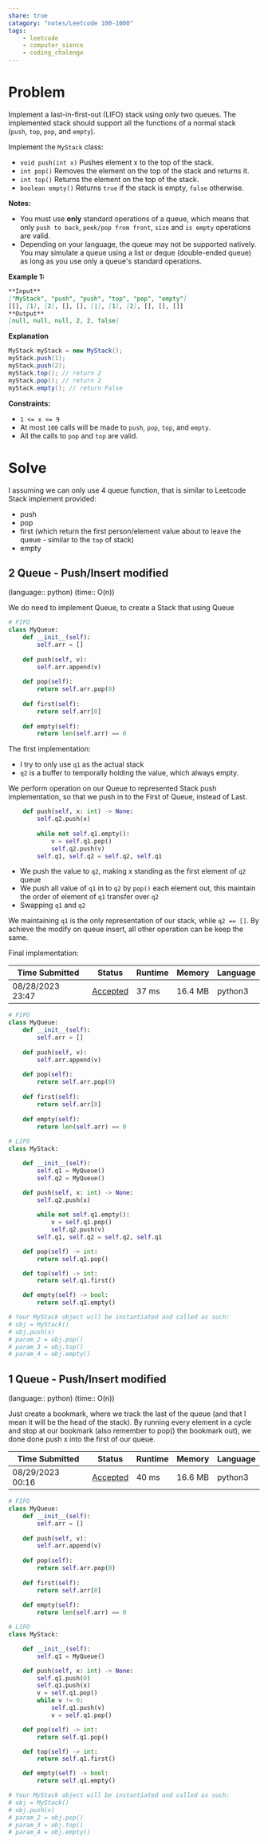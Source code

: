 ```yaml
---
share: true
catagory: "notes/Leetcode 100-1000"
tags:
    - leetcode
    - computer_sience
    - coding_chalenge
---
```

# Problem

Implement a last-in-first-out (LIFO) stack using only two queues. The implemented stack should support all the functions of a normal stack (`push`, `top`, `pop`, and `empty`).

Implement the `MyStack` class:

- `void push(int x)` Pushes element x to the top of the stack.
- `int pop()` Removes the element on the top of the stack and returns it.
- `int top()` Returns the element on the top of the stack.
- `boolean empty()` Returns `true` if the stack is empty, `false` otherwise.

**Notes:**

- You must use **only** standard operations of a queue, which means that only `push to back`, `peek/pop from front`, `size` and `is empty` operations are valid.
- Depending on your language, the queue may not be supported natively. You may simulate a queue using a list or deque (double-ended queue) as long as you use only a queue's standard operations.

**Example 1:**

```markdown
**Input**
["MyStack", "push", "push", "top", "pop", "empty"]
[[], [1], [2], [], [], [|], [1], [2], [], [], []]
**Output**
[null, null, null, 2, 2, false]
```

**Explanation**
```java
MyStack myStack = new MyStack();
myStack.push(1);
myStack.push(2);
myStack.top(); // return 2
myStack.pop(); // return 2
myStack.empty(); // return False
```

**Constraints:**

- `1 <= x <= 9`
- At most `100` calls will be made to `push`, `pop`, `top`, and `empty`.
- All the calls to `pop` and `top` are valid.

# Solve

I assuming we can only use 4 queue function, that is similar to Leetcode Stack implement provided:
- push
- pop
- first (which return the first person/element value about to leave the queue - similar to the `top` of stack)
- empty

## 2 Queue - Push/Insert modified
(language:: python) (time:: O(n))

We do need to implement Queue, to create a Stack that using Queue

```python
# FIFO
class MyQueue:
    def __init__(self):
        self.arr = []
    
    def push(self, v):
        self.arr.append(v)
    
    def pop(self):
        return self.arr.pop(0)
    
    def first(self):
        return self.arr[0]
    
    def empty(self):
        return len(self.arr) == 0
```

The first implementation:
- I try to only use `q1` as the actual stack
- `q2` is a buffer to temporally holding the value, which always empty. 

We perform operation on our Queue to represented Stack push implementation, so that we push in to the First of Queue, instead of Last.

```python
    def push(self, x: int) -> None:
        self.q2.push(x)
        
        while not self.q1.empty():
            v = self.q1.pop()
            self.q2.push(v)
        self.q1, self.q2 = self.q2, self.q1
```

- We push the value to `q2`, making x standing as the first element of `q2` queue
- We push all value of `q1` in to `q2` by `pop()` each element out, this maintain the order of element of `q1` transfer over `q2`
- Swapping `q1` and `q2` 

We maintaining `q1` is the only representation of our stack, while `q2 == []`. By achieve the modify on queue insert, all other operation can be keep the same.

Final implementation:

|Time Submitted|Status|Runtime|Memory|Language|
|---|---|---|---|---|
|08/28/2023 23:47|[Accepted](https://leetcode.com/submissions/detail/1034272972/)|37 ms|16.4 MB|python3|

```python
# FIFO
class MyQueue:
    def __init__(self):
        self.arr = []
    
    def push(self, v):
        self.arr.append(v)
    
    def pop(self):
        return self.arr.pop(0)
    
    def first(self):
        return self.arr[0]
    
    def empty(self):
        return len(self.arr) == 0
        
# LIFO
class MyStack:

    def __init__(self):
        self.q1 = MyQueue()
        self.q2 = MyQueue()

    def push(self, x: int) -> None:
        self.q2.push(x)
        
        while not self.q1.empty():
            v = self.q1.pop()
            self.q2.push(v)
        self.q1, self.q2 = self.q2, self.q1

    def pop(self) -> int:
        return self.q1.pop()

    def top(self) -> int:
        return self.q1.first()

    def empty(self) -> bool:
        return self.q1.empty()

# Your MyStack object will be instantiated and called as such:
# obj = MyStack()
# obj.push(x)
# param_2 = obj.pop()
# param_3 = obj.top()
# param_4 = obj.empty()
```

## 1 Queue - Push/Insert modified
(language:: python) (time:: O(n))

Just create a bookmark, where we track the last of the queue (and that I mean it will be the head of  the stack). By running every element in a cycle and stop at our bookmark (also remember to pop() the bookmark out), we done done push x into the first of our queue.

|Time Submitted|Status|Runtime|Memory|Language|
|---|---|---|---|---|
|08/29/2023 00:16|[Accepted](https://leetcode.com/submissions/detail/1034300116/)|40 ms|16.6 MB|python3|

```python
# FIFO
class MyQueue:
    def __init__(self):
        self.arr = []
    
    def push(self, v):
        self.arr.append(v)
    
    def pop(self):
        return self.arr.pop(0)
    
    def first(self):
        return self.arr[0]
    
    def empty(self):
        return len(self.arr) == 0

# LIFO
class MyStack:

    def __init__(self):
        self.q1 = MyQueue()

    def push(self, x: int) -> None:
        self.q1.push(0)
        self.q1.push(x)
        v = self.q1.pop()
        while v != 0:
            self.q1.push(v)
            v = self.q1.pop()

    def pop(self) -> int:
        return self.q1.pop()

    def top(self) -> int:
        return self.q1.first()

    def empty(self) -> bool:
        return self.q1.empty()

# Your MyStack object will be instantiated and called as such:
# obj = MyStack()
# obj.push(x)
# param_2 = obj.pop()
# param_3 = obj.top()
# param_4 = obj.empty()
```